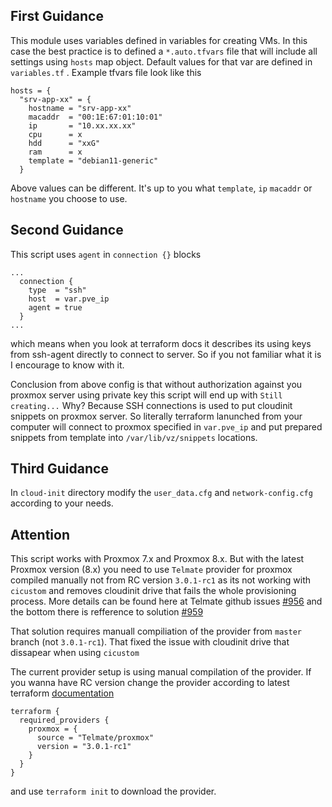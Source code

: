 ## First Guidance

This module uses variables defined in variables for creating VMs.
In this case the best practice is to defined a `*.auto.tfvars` file that will include all settings using `hosts` map object. Default values for that var are defined in `variables.tf` . Example tfvars file look like this

```
hosts = {
  "srv-app-xx" = {
    hostname = "srv-app-xx"
    macaddr  = "00:1E:67:01:10:01"
    ip       = "10.xx.xx.xx"
    cpu      = x
    hdd      = "xxG"
    ram      = x
    template = "debian11-generic"
  }
```

Above values can be different. It's up to you what `template`, `ip` `macaddr` or `hostname` you choose to use. 
## Second Guidance

This script uses `agent` in `connection {}` blocks

```hcl
...
  connection {
    type  = "ssh"
    host  = var.pve_ip
    agent = true
  }
...
```
which means when you look at terraform docs it describes its using keys from ssh-agent directly to connect to server. So if you not familiar what it is I encourage to know with it. 

Conclusion from above config is that without authorization against you proxmox server using private key this script will end up with `Still creating...` Why? Because SSH connections is used to put cloudinit snippets on proxmox server. So literally terraform lanunched from your computer will connect to proxmox specified in `var.pve_ip` and put prepared snippets from template into `/var/lib/vz/snippets` locations. 

## Third Guidance

In `cloud-init` directory modify the `user_data.cfg` and `network-config.cfg` according to your needs. 


## Attention 
This script works with Proxmox 7.x and Proxmox 8.x. But with the latest Proxmox version (8.x) you need to use `Telmate` provider for proxmox compiled manually not from RC version `3.0.1-rc1` as its not working with `cicustom` and removes cloudinit drive that fails the whole provisioning process.
More details can be found here at Telmate github issues [#956](https://github.com/Telmate/terraform-provider-proxmox/issues/956) and the bottom there is refference to solution [#959](https://github.com/Telmate/terraform-provider-proxmox/issues/959)

That solution requires manuall compiliation of the provider from `master` branch (not `3.0.1-rc1`). That fixed the issue with cloudinit drive that dissapear when using `cicustom`

The current provider setup is using manual compilation of the provider. If you wanna have RC version change the provider according to latest terraform [documentation](https://registry.terraform.io/providers/Telmate/proxmox/latest/docs)

```hcl
terraform {
  required_providers {
    proxmox = {
      source = "Telmate/proxmox"
      version = "3.0.1-rc1"
    }
  }
}
```
and use `terraform init` to download the provider.
